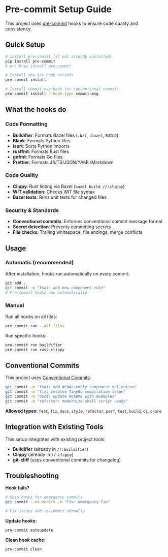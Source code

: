 # Pre-commit Setup Guide

This project uses [pre-commit](https://pre-commit.com/) hooks to ensure code quality and consistency.

## Quick Setup

```bash
# Install pre-commit (if not already installed)
pip install pre-commit
# or: brew install pre-commit

# Install the git hook scripts
pre-commit install

# Install commit-msg hook for conventional commits
pre-commit install --hook-type commit-msg
```

## What the hooks do

### Code Formatting
- **Buildifier**: Formats Bazel files (`.bzl`, `.bazel`, `BUILD`)
- **Black**: Formats Python files 
- **isort**: Sorts Python imports
- **rustfmt**: Formats Rust files
- **gofmt**: Formats Go files
- **Prettier**: Formats JS/TS/JSON/YAML/Markdown

### Code Quality
- **Clippy**: Rust linting via Bazel (`bazel build //:clippy`)
- **WIT validation**: Checks WIT file syntax
- **Bazel tests**: Runs unit tests for changed files

### Security & Standards
- **Conventional commits**: Enforces conventional commit message format
- **Secret detection**: Prevents committing secrets
- **File checks**: Trailing whitespace, file endings, merge conflicts

## Usage

### Automatic (recommended)
After installation, hooks run automatically on every commit:

```bash
git add .
git commit -m "feat: add new component rule"
# Pre-commit hooks run automatically
```

### Manual
Run all hooks on all files:

```bash
pre-commit run --all-files
```

Run specific hooks:

```bash
pre-commit run buildifier
pre-commit run rust-clippy
```

## Conventional Commits

This project uses [Conventional Commits](https://www.conventionalcommits.org/):

```bash
git commit -m "feat: add WebAssembly component validation"
git commit -m "fix: resolve TinyGo compilation issue"  
git commit -m "docs: update README with examples"
git commit -m "refactor: modernize shell script usage"
```

**Allowed types**: `feat`, `fix`, `docs`, `style`, `refactor`, `perf`, `test`, `build`, `ci`, `chore`

## Integration with Existing Tools

This setup integrates with existing project tools:

- **Buildifier** (already in `//:buildifier`)
- **Clippy** (already in `//:clippy`) 
- **git-cliff** (uses conventional commits for changelog)

## Troubleshooting

**Hook fails?**
```bash
# Skip hooks for emergency commits
git commit --no-verify -m "fix: emergency fix"

# Fix issues and re-commit normally
```

**Update hooks:**
```bash
pre-commit autoupdate
```

**Clean hook cache:**
```bash
pre-commit clean
```
